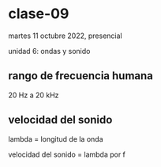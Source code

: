 # clase-09

martes 11 octubre 2022, presencial

unidad 6: ondas y sonido




## rango de frecuencia humana

20 Hz a 20 kHz

## velocidad del sonido

lambda = longitud de la onda

velocidad del sonido = lambda por f